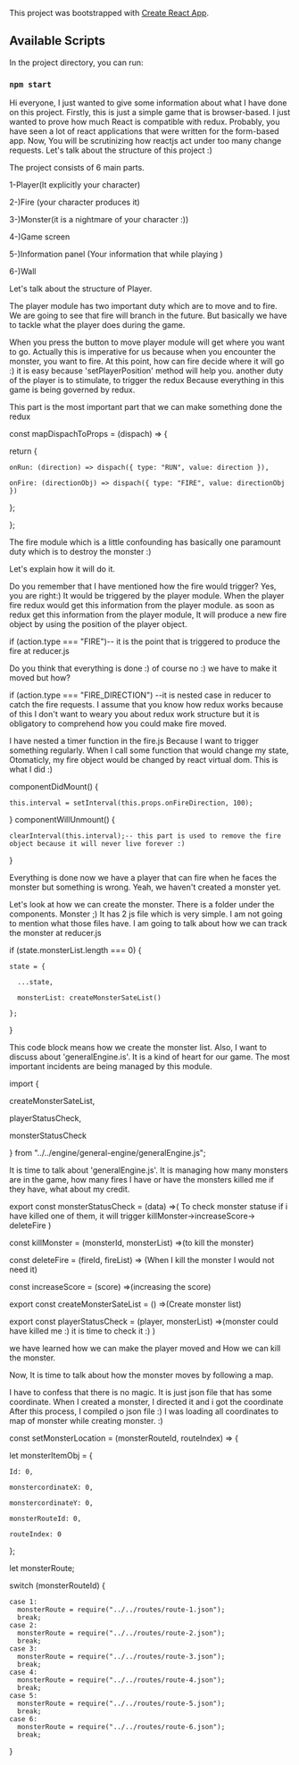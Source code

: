 This project was bootstrapped with [Create React App](https://github.com/facebook/create-react-app).

## Available Scripts

In the project directory, you can run:

### `npm start`

Hi everyone, I just wanted to give some information about what I have done on this project. Firstly, this is just a simple game that is browser-based. I just wanted to prove how much React  is compatible with redux. Probably, you have seen a lot of react applications that were  written for the form-based app.  Now, You will be scrutinizing how reactjs act under too many change requests.  Let's talk about the structure of this project :)

The project consists of 6 main parts.

1-Player(It explicitly your character)

2-)Fire (your character produces it)

3-)Monster(it is a nightmare of  your character :))

4-)Game screen

5-)Information panel (Your information that while playing )

6-)Wall

Let's talk about the structure of Player.

The player module has two important duty which are to move and to fire. We are going to see that fire will branch in the future. But basically we have to tackle what the player does during the game.

When you press the button to move player module will get where you want to go. Actually this is imperative for us because when you encounter the monster, you want to fire. At this point, how can fire decide where it will go :) it is easy because 'setPlayerPosition' method will help you. another duty of the player is to stimulate, to trigger the redux Because everything in this game is being governed by redux.

This part is the most important part that we can make something done the redux

const mapDispachToProps = (dispach) => {
  
  return {
  
    onRun: (direction) => dispach({ type: "RUN", value: direction }),
    
    onFire: (directionObj) => dispach({ type: "FIRE", value: directionObj })
  
  };
  
};

The fire module which is a little confounding has basically one paramount duty which is to destroy the monster :)

Let's explain how it will do it.

Do you remember that I have mentioned how the fire would trigger? Yes, you are right:)  It would be triggered by the player module. When the player fire redux would get this information from the player module. as soon as redux get this information from the player module, It will produce a new fire object by using the position of the player object.

if (action.type === "FIRE")-- it is the point that is triggered to produce the fire at reducer.js

Do you think that everything is done :) of course no :) we have to make it moved but how?

if (action.type === "FIRE_DIRECTION") --it is nested case in reducer to catch the fire requests. I assume that you know how redux works because of this I don't want to weary you about redux work structure but it is obligatory to comprehend how you could make fire moved.

I have nested a timer function in the fire.js Because I want to trigger something regularly. When I call some function that would change my state, Otomaticly, my fire object would be changed by react virtual dom. This is what I did :)

 componentDidMount() {

    this.interval = setInterval(this.props.onFireDirection, 100);

  }
  componentWillUnmount() {

    clearInterval(this.interval);-- this part is used to remove the fire 
    object because it will never live forever :)

  }

Everything is done now we have a player that can fire when he faces the monster but something is wrong. Yeah, we haven't created a monster yet.

Let's look at how we can create the monster. There is a folder under the components. Monster ;) It has 2 js file which is very simple. I am not going to mention what those files have. I am going to talk about how we can track the monster at reducer.js

  if (state.monsterList.length === 0) {

    state = {

      ...state,

      monsterList: createMonsterSateList()

    };
  }

This code block means how we create the monster list. Also, I want to discuss about 'generalEngine.is'.
It is a kind of heart for our game. The most important incidents are being managed by this module.

import {

  createMonsterSateList,

  playerStatusCheck,

  monsterStatusCheck

} from "../../engine/general-engine/generalEngine.js";


It is time to talk about 'generalEngine.js'. It is managing how many monsters are in the game, how many fires I have or have the monsters killed me if they have, what about my credit.

export const monsterStatusCheck = (data) =>( To check monster statuse if i have killed one of them, it will trigger killMonster->increaseScore-> deleteFire  )

const killMonster = (monsterId, monsterList) =>(to kill the monster)

const deleteFire = (fireId, fireList) => (When I kill the monster I would not need it)

const increaseScore = (score) =>(increasing the score)

export const createMonsterSateList = () =>(Create monster list)

export const playerStatusCheck = (player, monsterList) =>(monster could have killed me :) it is time to check it :)  )


we have learned how we can make the player moved and How we can kill the monster.

Now, It is time to talk about how the monster moves by following a map.

I have to confess that there is no magic. It is just json file that has some coordinate. When I created a monster, I directed it and i got the coordinate After this process, I compiled o json file :) I was loading all coordinates to map of monster while creating monster. :)



const setMonsterLocation = (monsterRouteId, routeIndex) => {
  
  let monsterItemObj = {
   
    Id: 0,
    
    monstercordinateX: 0,
   
    monstercordinateY: 0,
    
    monsterRouteId: 0,
    
    routeIndex: 0
 
 };

  let monsterRoute;

  switch (monsterRouteId) {
    
    case 1:
      monsterRoute = require("../../routes/route-1.json");
      break;
    case 2:
      monsterRoute = require("../../routes/route-2.json");
      break;
    case 3:
      monsterRoute = require("../../routes/route-3.json");
      break;
    case 4:
      monsterRoute = require("../../routes/route-4.json");
      break;
    case 5:
      monsterRoute = require("../../routes/route-5.json");
      break;
    case 6:
      monsterRoute = require("../../routes/route-6.json");
      break;
  }







